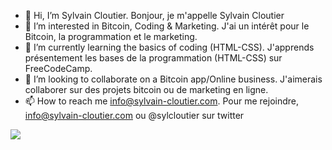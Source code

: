 - 👋 Hi, I’m Sylvain Cloutier. Bonjour, je m'appelle Sylvain Cloutier
- 👀 I’m interested in Bitcoin, Coding & Marketing. J'ai un intérêt pour le Bitcoin, la programmation et le marketing. 
- 🌱 I’m currently learning the basics of coding (HTML-CSS). J'apprends présentement les bases de la programmation (HTML-CSS) sur FreeCodeCamp. 
- 💞️ I’m looking to collaborate on a Bitcoin app/Online business. J'aimerais collaborer sur des projets bitcoin ou de marketing en ligne. 
- 📫 How to reach me info@sylvain-cloutier.com. Pour me rejoindre, info@sylvain-cloutier.com ou @sylcloutier sur twitter

<a href="https://www.wealthyaffiliate.com?a_aid=affb5af0"><img src="https://my.wealthyaffiliate.com/banners/show/wa_starter_650x255.png" border="0" /></a>

<!---
sylvaincloutier/sylvaincloutier is a ✨ special ✨ repository because its `README.md` (this file) appears on your GitHub profile.
You can click the Preview link to take a look at your changes.
--->
